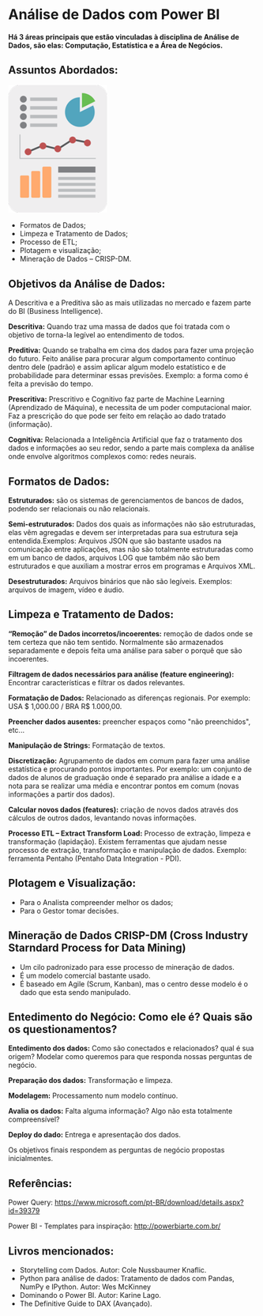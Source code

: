 # Análise de Dados com Power BI

#### Há 3 áreas principais que estão vinculadas à disciplina de Análise de Dados, são elas: Computação, Estatística e a Área de Negócios.

## Assuntos Abordados:

<img src="https://github.com/Patricia-Bianca-Lana-Largura/Semana-de-Tecnologia-13-07-2020/blob/master/5.%20Imagens/info-908889_640.png" width="200">

- Formatos de Dados;
- Limpeza e Tratamento de Dados;   
- Processo de ETL;
- Plotagem e visualização;
- Mineração de Dados – CRISP-DM.
 
## Objetivos da Análise de Dados:

A Descritiva e a Preditiva são as mais utilizadas no mercado e fazem parte do BI (Business Intelligence).

**Descritiva:** Quando traz uma massa de dados que foi tratada com o objetivo de torna-la legível ao entendimento de todos.     

**Preditiva:** Quando se trabalha em cima dos dados para fazer uma projeção do futuro. Feito análise para procurar algum comportamento contínuo dentro dele (padrão) e assim aplicar algum modelo estatístico e de probabilidade para determinar essas previsões. Exemplo: a forma como é feita a previsão do tempo.

**Prescritiva:** Prescritivo e Cognitivo faz parte de Machine Learning (Aprendizado de Máquina), e necessita de um poder computacional maior.
Faz a prescrição do que pode ser feito em relação ao dado tratado (informação).

**Cognitiva:** Relacionada a Inteligência Artificial que faz o tratamento dos dados e informações ao seu redor, sendo a parte mais complexa da análise onde envolve algoritmos complexos como: redes neurais.

## Formatos de Dados:

**Estruturados:** são os sistemas de gerenciamentos de bancos de dados, podendo ser relacionais ou não relacionais.

**Semi-estruturados:** Dados dos quais as informações não são estruturadas, elas vêm agregadas e devem ser interpretadas para sua estrutura seja entendida.Exemplos: Arquivos JSON que são bastante usados na comunicação entre aplicações, mas não são totalmente estruturadas como em um banco de dados,
arquivos LOG que também não são bem estruturados e que auxiliam a mostrar erros em programas e Arquivos XML.

**Desestruturados:** Arquivos binários que não são legíveis. Exemplos: arquivos de imagem, vídeo e áudio.

## Limpeza e Tratamento de Dados:

**“Remoção” de Dados incorretos/incoerentes:** remoção de dados onde se tem certeza que não tem sentido. Normalmente são armazenados separadamente e depois feita uma análise para saber o porquê que são incoerentes.

**Filtragem de dados necessários para análise (feature engineering):** Encontrar características e filtrar os dados relevantes.

**Formatação de Dados:** Relacionado as diferenças regionais. Por exemplo: USA $ 1,000.00 / BRA R$ 1.000,00.

**Preencher dados ausentes:** preencher espaços como "não preenchidos", etc...

**Manipulação de Strings:** Formatação de textos.

**Discretização:** Agrupamento de dados em comum para fazer uma análise estatística e procurando pontos importantes. Por exemplo: um conjunto de dados de alunos de graduação onde é separado pra análise a idade e a nota para se realizar uma média e encontrar pontos em comum (novas informações a partir dos dados). 

**Calcular novos dados (features):** criação de novos dados através dos cálculos de outros dados, levantando novas informações.

**Processo ETL – Extract Transform Load:** Processo de extração, limpeza e transformação (lapidação). Existem ferramentas que ajudam nesse processo de extração, transformação e manipulação de dados. Exemplo: ferramenta Pentaho (Pentaho Data Integration - PDI).

## Plotagem e Visualização:

- Para o Analista compreender melhor os dados;
- Para o Gestor tomar decisões.

## Mineração de Dados CRISP-DM (Cross Industry Starndard Process for Data Mining)

- Um cilo padronizado para esse processo de mineração de dados. 
- É um modelo comercial bastante usado. 
- É baseado em Agile (Scrum, Kanban), mas o centro desse modelo é o dado que esta sendo manipulado.

## Entedimento do Negócio: Como ele é? Quais são os questionamentos?

**Entedimento dos dados:** Como são conectados e relacionados? qual é sua origem?
Modelar como queremos para que responda nossas perguntas de negócio.

**Preparação dos dados:** Transformação e limpeza.

**Modelagem:** Processamento num modelo contínuo.

**Avalia os dados:** Falta alguma informação? Algo não esta totalmente compreensível?

**Deploy do dado:** Entrega e apresentação dos dados.

Os objetivos finais respondem as perguntas de negócio propostas inicialmentes.


## Referências:

Power Query: https://www.microsoft.com/pt-BR/download/details.aspx?id=39379

Power BI - Templates para inspiração: http://powerbiarte.com.br/

## Livros mencionados:

- Storytelling com Dados. Autor: Cole Nussbaumer Knaflic.
- Python para análise de dados: Tratamento de dados com Pandas, NumPy e IPython. Autor: Wes McKinney
- Dominando o Power BI. Autor: Karine Lago.
- The Definitive Guide to DAX (Avançado).



